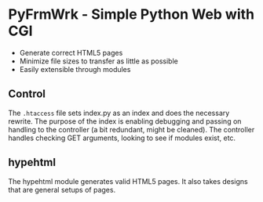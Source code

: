 PyFrmWrk - Simple Python Web with CGI
=====================================

* Generate correct HTML5 pages
* Minimize file sizes to transfer as little as possible
* Easily extensible through modules

Control
-------

The `.htaccess` file sets index.py as an index and does the necessary rewrite.
The purpose of the index is enabling debugging and passing on handling to the
controller (a bit redundant, might be cleaned). The controller handles checking
GET arguments, looking to see if modules exist, etc.

hypehtml
--------

The hypehtml module generates valid HTML5 pages. It also takes designs that are
general setups of pages.